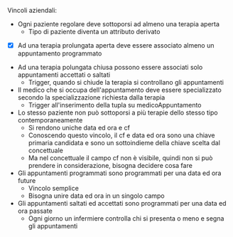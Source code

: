 Vincoli aziendali:
* Ogni paziente regolare deve sottoporsi ad almeno una terapia aperta
  * Tipo di paziente diventa un attributo derivato
* [x] Ad una terapia prolungata aperta deve essere associato almeno un appuntamento programmato
* Ad una terapia polungata chiusa possono essere associati solo appuntamenti accettati o saltati
  * Trigger, quando si chiude la terapia si controllano gli appuntamenti
* Il medico che si occupa dell'appuntamento deve essere specializzato secondo la specializzazione richiesta dalla terapia
  * Trigger all'inserimento della tupla su medicoAppuntamento
* Lo stesso paziente non può sottoporsi a più terapie dello stesso tipo contemporaneamente
  * Si rendono uniche data ed ora e cf
  * Conoscendo questo vincolo, il cf e data ed ora sono una chiave primaria candidata e sono un sottoindieme della chiave scelta dal concettuale
  * Ma nel concettuale il campo cf non è visibile, quindi non si può prendere in considerazione, bisogna decidere cosa fare
* Gli appuntamenti programmati sono programmati per una data ed ora future
  * Vincolo semplice
  * Bisogna unire data ed ora in un singolo campo
* Gli appuntamenti saltati ed accettati sono programmati per una data ed ora passate
  * Ogni giorno un infermiere controlla chi si presenta o meno e segna gli appuntamenti
